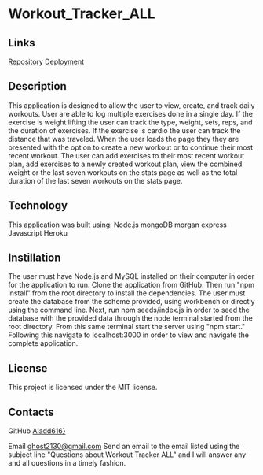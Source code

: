 # Workout_Tracker_ALL

## Links

[Repository](https://github.com/Aladd616/Workout_tTracker_ALL)
[Deployment](https://gentle-plateau-46375.herokuapp.com/)

## Description

This application is designed to allow the user to view, create, and track daily workouts. User are able to log multiple exercises done in a single day. If the exercise is weight lifting the user can track the type, weight, sets, reps, and the duration of exercises. If the exercise is cardio the user can track the distance that was traveled. When the user loads the page they they are presented with the option to create a new workout or to continue their most recent workout. The user can add exercises to their most recent workout plan, add exercises to a newly created workout plan, view the combined weight or the last seven workouts on the stats page as well as the total duration of the last seven workouts on the stats page.

## Technology

This application was built using:
Node.js
mongoDB
morgan
express
Javascript
Heroku

## Instillation

The user must have Node.js and MySQL installed on their computer in order for the application to run. Clone the application from GitHub. Then run "npm install" from the root directory to install the dependencies. The user must create the database from the scheme provided, using workbench or directly using the command line. Next, run npm seeds/index.js in order to seed the database with the provided data through the node terminal started from the root directory. From this same terminal start the server using "npm start." Following this navigate to localhost:3000 in order to view and navigate the complete application.

## License

This project is licensed under the MIT license.

## Contacts

GitHub
[Aladd616}](https://github.com/Aladd616)

Email
ghost2130@gmail.com
Send an email to the email listed using the subject line "Questions about Workout Tracker ALL" and I will answer any and all questions in a timely fashion.
